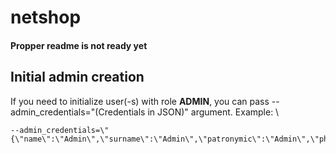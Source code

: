 # netshop

#### Propper readme is not ready yet



## Initial admin creation
If you need to initialize user(-s) with role __ADMIN__, you can pass --admin_credentials="(Credentials in JSON)" argument. Example: \
```
--admin_credentials=\"{\"name\":\"Admin\",\"surname\":\"Admin\",\"patronymic\":\"Admin\",\"phoneNumber\":\"+66666666666\",\"email\":\"mail@mail.com\",\"password\":\"admin\"}\"
```

